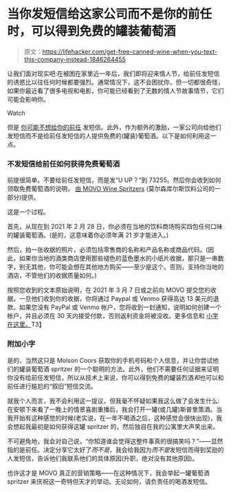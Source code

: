# 当你发短信给这家公司而不是你的前任时，可以得到免费的罐装葡萄酒

> 原文：<https://lifehacker.com/get-free-canned-wine-when-you-text-this-company-instead-1846264455>

让我们面对现实吧:在被困在家里近一年后，我们即将迎来情人节，给前任发短信的诱惑比以往任何时候都要强烈。通常情况下，这不会困扰你，但一切都很奇怪，如果你最近看了很多电视和电影，你可能已经看到了无数的情人节故事情节，它们可能会影响你。

Watch

但是 [你可能不想给你的前任](https://lifehacker.com/now-is-not-the-time-to-text-your-ex-1842696567) 发短信。此外，作为额外的激励，一家公司向给他们发短信而不是给前任发短信的人提供免费的(罐装)葡萄酒。以下是如何利用这一点。

### 不发短信给前任如何获得免费葡萄酒

前提很简单。不要给前任发短信，而是发“U UP？”到 73255。然后你会收到如何领取免费葡萄酒的说明， [由 MOVO Wine Spritzers](https://wineindustryadvisor.com/2021/02/09/movo-wants-to-be-your-valen-wine-this-year) (莫尔森库尔斯饮料公司的一部分)提供。

这是一个过程。

首先，从现在到 2021 年 2 月 28 日，你必须在当地的饮料商场购买四包任何口味的罐装葡萄酒。(是的，这意味着你必须年满 21 岁才能进入。)

然后，拍一张收据的照片，必须包括零售商的名称和产品名称或商品代码。(因此，如果你当地的酒类商店使用那些褪色的蓝色墨水的小纸片收据，那只是一串数字，别无其他，你可能会想在其他地方购买——至少是这个。否则，支持你当地的酒店，不管他们的收据质量如何。)

按照您收到的文本原始说明，在 2021 年 3 月 7 日或之前向 MOVO 提交您的收据。一旦他们收到你的收据，你将通过 Paypal 或 Venmo 获得高达 13 美元的退款。如果您没有 PayPal 或 Venmo 帐户，您将收到一封通知，说明如何创建一个帐户，并且必须在 30 天内接受付款，否则返利资金将被没收。更多信息和 [小字在这里。](https://www.promorules.com/movorebate21)T3】

### 附加小字

是的，当然这只是 Molson Coors 获取你的手机号码和个人信息，并让你尝试他们的罐装葡萄酒 spritzer 的一个聪明的方法。此外，他们不需要任何证据来证明你没有给前任发短信，所以从技术上来说，你可以得到免费的罐装烈酒*和*也可以和前任进行尴尬的“叙旧”短信交流。

就我个人而言，我不会利用这一提议，但我毫不怀疑如果我这么做了会发生什么:在安顿下来看了一晚上的情景喜剧重播后，我会打开一罐(或几罐)斯普里策酒。当我开始有这种感觉的时候(老实说，在一年不喝酒之后，这种感觉会很快出现)，我会想起我最初是如何获得这罐 spritzer 的，然后独自在我的公寓里大声笑出来。

不可避免地，我会对自己说，“你知道谁会觉得这整件事真的很搞笑吗？”——显然指的是前任。决定分享它太好了*而不是*，我会给我因为*而不是*发短信而得到奖励的人发短信，告诉他们我联系他们的具体原因(升职，绝对没有其他原因)。

也许这才是 MOVO 真正的营销策略——在这种情况下，我会举起一罐葡萄酒 spritzer 来庆祝这一奇特但天才的举动。无论如何，请负责任的喝酒发短信。